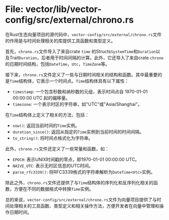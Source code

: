 # File: vector/lib/vector-config/src/external/chrono.rs

在Rust生态向量项目的源代码中，`vector-config/src/external/chrono.rs`文件的作用是与时间处理相关的库提供工具函数和类型定义。

首先，`chrono.rs`文件导入了来自crate `time` 的Structs`SystemTime`和`Duration`以及Trait`Duration`，后者用于时间间隔的计算。此外，它还导入了来自crate `chrono`的日期时间结构，包括`DateTime`，`Utc`，`TimeZone`等。

接下来，`chrono.rs`文件定义了一些与日期时间相关的结构和函数。其中最重要的是`Time`结构体，它表示一个时间点。`Time`结构体具有以下属性：
- `timestamp`: 一个包含秒数和纳秒数的元组，表示时间点自 1970-01-01 00:00:00 UTC 起的偏移量。
- `timezone`: 一个表示时区的字符串，如"UTC"或"Asia/Shanghai"。

在`Time`结构体上定义了相关的方法，包括：
- `now()`: 返回当前时间的`Time`实例。
- `duration_since()`: 返回从指定的`Time`实例到当前时间的时间间隔。
- `to_string()`: 将时间点格式化为字符串。

此外，`chrono.rs`文件还定义了一些常量和函数，如：
- `EPOCH`: 表示UNIX时间戳的零点，即1970-01-01 00:00:00 UTC。
- `NAIVE_UTC`: 表示无时区信息的UTC时间。
- `parse_rfc3339()`: 将RFC3339格式的字符串解析为`DateTime<Utc>`实例。

除此之外，`chrono.rs`文件还提供了与`Time`结构体的序列化和反序列化相关的函数，方便在不同的数据格式中转换`Time`实例。

总的来说，`vector-config/src/external/chrono.rs`文件为向量项目提供了与时间处理相关的工具函数、类型定义和相关操作方法，方便开发者在向量中管理和操作日期时间。

